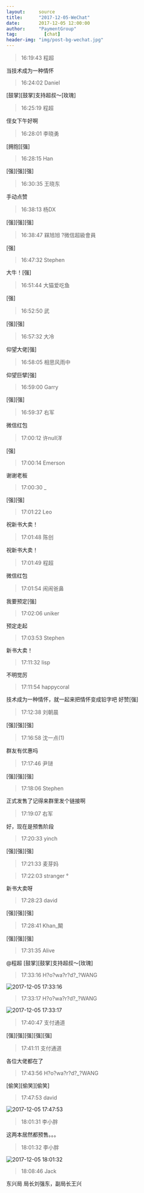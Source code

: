 ```yaml
---
layout:     source 
title:      "2017-12-05-WeChat"
date:       2017-12-05 12:00:00
author:     "PaymentGroup"
tag:		  [chat]
header-img: "img/post-bg-wechat.jpg"
---
```

> 16:19:43  程超  
   
当技术成为一种情怀  
   
> 16:24:02  Daniel  
   
[鼓掌][鼓掌]支持超叔～[玫瑰]  
   
> 16:25:19  程超  
   
侄女下午好啊  
   
> 16:28:01  李晓勇  
   
[拥抱][强]  
   
> 16:28:15  Han  
   
[强][强][强]  
   
> 16:30:35  王晓东  
   
手动点赞  
   
> 16:38:13  杨DX  
   
[强][强][强]  
   
> 16:38:47  槑旭旭 ?微信超級會員  
   
[强]  
   
> 16:47:32  Stephen  
   
大牛！[强]  
   
> 16:51:44  大猫爱吃鱼  
   
[强]  
   
> 16:52:50  武  
   
[强][强]  
   
> 16:57:32  大冷  
   
仰望大佬[强]  
   
> 16:58:05  相思风雨中  
   
仰望巨擘[强]  
   
> 16:59:00  Garry  
   
[强][强]  
   
> 16:59:37  右军  
   
微信红包  
   
> 17:00:12  许null洋  
   
[强]  
   
> 17:00:14  Emerson  
   
谢谢老板  
   
> 17:00:30  _  
   
[强][强]  
   
> 17:01:22  Leo  
   
祝新书大卖！  
   
> 17:01:48  陈创  
   
祝新书大卖！  
   
> 17:01:49  程超  
   
微信红包  
   
> 17:01:54  闹闹爸鼻  
   
我要预定[强]  
   
> 17:02:06  uniker  
   
预定走起  
   
> 17:03:53  Stephen  
   
新书大卖！  
   
> 17:11:32  lisp  
   
不明觉厉  
   
> 17:11:54  happycoral  
   
技术成为一种情怀，就一起来把情怀变成铅字吧   好赞[强]  
   
> 17:12:38  刘朝晨  
   
[强][强][强]  
   
> 17:16:58  沈一点(1)  
   
群友有优惠吗  
   
> 17:17:46  尹琎  
   
[强][强][强]  
   
> 17:18:06  Stephen  
   
正式发售了记得来群里发个链接啊  
   
> 17:19:07  右军  
   
好，现在是预售阶段  
   
> 17:20:33  yinch  
   
[强][强][强]  
   
> 17:21:33  麦芽妈  
   
  
   
> 17:22:03  stranger  °  
   
新书大卖呀  
   
> 17:28:23  david  
   
[强][强][强]  
   
> 17:28:41  Khan_闞  
   
[强][强][强]  
   
> 17:31:35  Alive  
   
@程超  [鼓掌][鼓掌]支持超叔～[玫瑰]  
   
> 17:33:16  H?o?wa?r?d?_?WANG  
   
![2017-12-05 17:33:16](http://wechat.lixf.cn/img/20171205_173316.png) 
   
> 17:33:17  H?o?wa?r?d?_?WANG  
   
![2017-12-05 17:33:17](http://wechat.lixf.cn/img/20171205_173317.png) 
   
> 17:40:47  支付通道  
   
[强][强][强][强][强]  
   
> 17:41:11  支付通道  
   
各位大佬都在了  
   
> 17:43:56  H?o?wa?r?d?_?WANG  
   
[偷笑][偷笑][偷笑]  
   
> 17:47:53  david  
   
![2017-12-05 17:47:53](http://wechat.lixf.cn/img/20171205_174753.png) 
   
> 18:01:31  李小胖  
   
这两本居然都预售。。。  
   
> 18:01:32  李小胖  
   
![2017-12-05 18:01:32](http://wechat.lixf.cn/img/20171205_180132.png) 
   
> 18:08:46  Jack  
   
东兴局 局长刘强东，副局长王兴  
   
